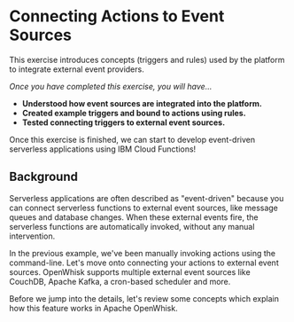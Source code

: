 # Connecting Actions to Event Sources

This exercise introduces concepts \(triggers and rules\) used by the platform to integrate external event providers.

_Once you have completed this exercise, you will have…_

* **Understood how event sources are integrated into the platform.**
* **Created example triggers and bound to actions using rules.**
* **Tested connecting triggers to external event sources.**

Once this exercise is finished, we can start to develop event-driven serverless applications using IBM Cloud Functions!

## Background

Serverless applications are often described as "event-driven" because you can connect serverless functions to external event sources, like message queues and database changes. When these external events fire, the serverless functions are automatically invoked, without any manual intervention.

In the previous example, we've been manually invoking actions using the command-line. Let's move onto connecting your actions to external event sources. OpenWhisk supports multiple external event sources like CouchDB, Apache Kafka, a cron-based scheduler and more.

Before we jump into the details, let's review some concepts which explain how this feature works in Apache OpenWhisk.

